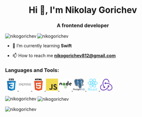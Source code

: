 <h1 align="center">Hi 👋, I'm Nikolay Gorichev</h1>
<h3 align="center">A frontend developer</h3>

 <img align="right" width="400" src="https://cdn.dribbble.com/users/1059583/screenshots/4171367/coding-freak.gif" alt="nikogorichev" /> 

<p align="left"> <img src="https://komarev.com/ghpvc/?username=nikogorichev&label=Profile%20views&color=0e75b6&style=flat" alt="nikogorichev" /> </p>

- 🌱 I’m currently learning **Swift**

- 📫 How to reach me **nikogorichev812@gmail.com**


<h3 align="left">Languages and Tools:</h3>
<p align="left"> <a href="https://www.w3schools.com/css/" target="_blank" rel="noreferrer"> <img src="https://raw.githubusercontent.com/devicons/devicon/master/icons/css3/css3-original-wordmark.svg" alt="css3" width="40" height="40"/> </a> <a href="https://expressjs.com" target="_blank" rel="noreferrer"> <img src="https://raw.githubusercontent.com/devicons/devicon/master/icons/express/express-original-wordmark.svg" alt="express" width="40" height="40"/> </a> <a href="https://www.w3.org/html/" target="_blank" rel="noreferrer"> <img src="https://raw.githubusercontent.com/devicons/devicon/master/icons/html5/html5-original-wordmark.svg" alt="html5" width="40" height="40"/> </a> <a href="https://developer.mozilla.org/en-US/docs/Web/JavaScript" target="_blank" rel="noreferrer"> <img src="https://raw.githubusercontent.com/devicons/devicon/master/icons/javascript/javascript-original.svg" alt="javascript" width="40" height="40"/> </a> <a href="https://nodejs.org" target="_blank" rel="noreferrer"> <img src="https://raw.githubusercontent.com/devicons/devicon/master/icons/nodejs/nodejs-original-wordmark.svg" alt="nodejs" width="40" height="40"/> </a> <a href="https://www.postgresql.org" target="_blank" rel="noreferrer"> <img src="https://raw.githubusercontent.com/devicons/devicon/master/icons/postgresql/postgresql-original-wordmark.svg" alt="postgresql" width="40" height="40"/> </a> <a href="https://reactjs.org/" target="_blank" rel="noreferrer"> <img src="https://raw.githubusercontent.com/devicons/devicon/master/icons/react/react-original-wordmark.svg" alt="react" width="40" height="40"/> </a> <a href="https://redux.js.org" target="_blank" rel="noreferrer"> <img src="https://raw.githubusercontent.com/devicons/devicon/master/icons/redux/redux-original.svg" alt="redux" width="40" height="40"/> </a> </p>

<p><img align="left" src="https://github-readme-stats.vercel.app/api/top-langs?username=nikogorichev&show_icons=true&locale=en&layout=compact" alt="nikogorichev" /></p>

<p>&nbsp;<img align="center" src="https://github-readme-stats.vercel.app/api?username=nikogorichev&show_icons=true&locale=en" alt="nikogorichev" /></p>

<p><img align="center" src="https://github-readme-streak-stats.herokuapp.com/?user=nikogorichev&" alt="nikogorichev" /></p>

